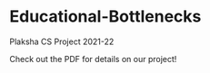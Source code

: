 # Educational-Bottlenecks
Plaksha CS Project 2021-22

Check out the PDF for details on our project!
